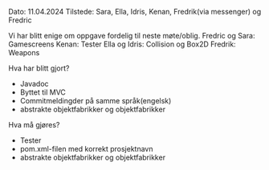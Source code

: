 Dato: 11.04.2024
Tilstede: Sara, Ella, Idris, Kenan, Fredrik(via messenger) og Fredric

Vi har blitt enige om oppgave fordelig til neste møte/oblig. 
Fredric og Sara: Gamescreens
Kenan: Tester
Ella og Idris: Collision og Box2D
Fredrik: Weapons

Hva har blitt gjort?
 - Javadoc
 - Byttet til MVC
 - Commitmeldingder på samme språk(engelsk)
 - abstrakte objektfabrikker og objektfabrikker 
 
Hva må gjøres?
 - Tester
 - pom.xml-filen med korrekt prosjektnavn
 - abstrakte objektfabrikker og objektfabrikker 


